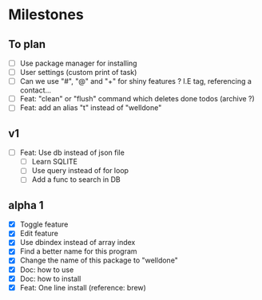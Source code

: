 
# Milestones

## To plan
- [ ] Use package manager for installing
- [ ] User settings (custom print of task)
- [ ] Can we use "#", "@" and "+" for shiny features ? I.E tag, referencing a contact...
- [ ] Feat: "clean" or "flush" command which deletes done todos (archive ?)
- [ ] Feat: add an alias "t" instead of "welldone"

## v1
- [ ] Feat: Use db instead of json file
  - [ ] Learn SQLITE
  - [ ] Use query instead of for loop
  - [ ] Add a func to search in DB

## alpha 1
- [x] Toggle feature
- [x] Edit feature
- [x] Use dbindex instead of array index
- [x] Find a better name for this program
- [x] Change the name of this package to "welldone"
- [x] Doc: how to use
- [x] Doc: how to install
- [x] Feat: One line install (reference: brew)
